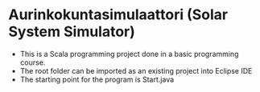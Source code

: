 # Aurinkokuntasimulaattori (Solar System Simulator)

* This is a Scala programming project done in a basic programming course.
* The root folder can be imported as an existing project into Eclipse IDE
* The starting point for the program is Start.java
